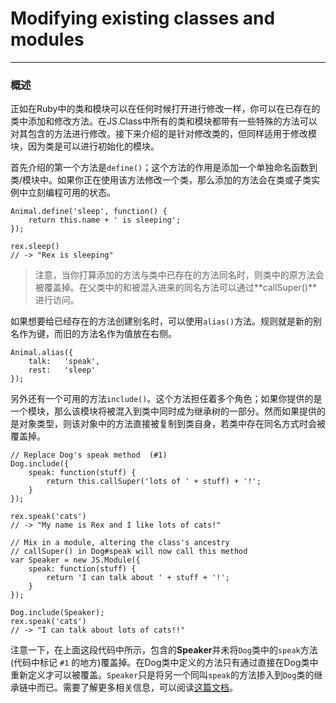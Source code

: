 # Modifying existing classes and modules #

----------

### 概述 ###

正如在Ruby中的类和模块可以在任何时候打开进行修改一样，你可以在已存在的类中添加和修改方法。在JS.Class中所有的类和模块都带有一些特殊的方法可以对其包含的方法进行修改。接下来介绍的是针对修改类的，但同样适用于修改模块，因为类是可以进行初始化的模块。

首先介绍的第一个方法是`define()`；这个方法的作用是添加一个单独命名函数到类/模块中。如果你正在使用该方法修改一个类，那么添加的方法会在类或子类实例中立刻编程可用的状态。

	Animal.define('sleep', function() {
	    return this.name + ' is sleeping';
	});
	
	rex.sleep()
	// -> "Rex is sleeping"

> 注意，当你打算添加的方法与类中已存在的方法同名时，则类中的原方法会被覆盖掉。在父类中的和被混入进来的同名方法可以通过**callSuper()**进行访问。

如果想要给已经存在的方法创建别名时，可以使用`alias()`方法。规则就是新的别名作为键，而旧的方法名作为值放在右侧。

    Animal.alias({
	    talk:   'speak',
	    rest:   'sleep'
	});

另外还有一个可用的方法`include()`。这个方法担任着多个角色；如果你提供的是一个模块，那么该模块将被混入到类中同时成为继承树的一部分。然而如果提供的是对象类型，则该对象中的方法直接被复制到类自身，若类中存在同名方式时会被覆盖掉。

	// Replace Dog's speak method  (#1)
	Dog.include({
	    speak: function(stuff) {
	        return this.callSuper('lots of ' + stuff) + '!';
	    }
	});
	
	rex.speak('cats')
	// -> "My name is Rex and I like lots of cats!" 
	
	// Mix in a module, altering the class's ancestry
	// callSuper() in Dog#speak will now call this method
	var Speaker = new JS.Module({
	    speak: function(stuff) {
	        return 'I can talk about ' + stuff + '!';
	    }
	});
	
	Dog.include(Speaker);
	rex.speak('cats')
	// -> "I can talk about lots of cats!!"

注意一下，在上面这段代码中所示，包含的**Speaker**并未将`Dog`类中的`speak`方法(代码中标记 `#1` 的地方)覆盖掉。在Dog类中定义的方法只有通过直接在Dog类中重新定义才可以被覆盖。`Speaker`只是将另一个同叫`speak`的方法掺入到`Dog`类的继承链中而已。需要了解更多相关信息，可以阅读[这篇文档](./Inheritance.md)。